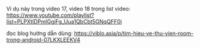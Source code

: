 Ví dụ này trong video 17, video 18 trong list video: https://www.youtube.com/playlist?list=PLPXtIDPmlGgiFg_Uua1QbCbt5GNqQFF0j

đọc blog hướng dẫn dùng: https://viblo.asia/p/tim-hieu-ve-thu-vien-room-trong-android-07LKXLEEKV4